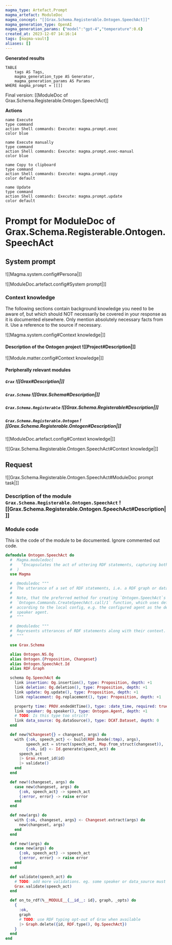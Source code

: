 ```yaml
---
magma_type: Artefact.Prompt
magma_artefact: ModuleDoc
magma_concept: "[[Grax.Schema.Registerable.Ontogen.SpeechAct]]"
magma_generation_type: OpenAI
magma_generation_params: {"model":"gpt-4","temperature":0.6}
created_at: 2023-12-07 14:16:14
tags: [magma-vault]
aliases: []
---
```


**Generated results**

```dataview
TABLE
	tags AS Tags,
	magma_generation_type AS Generator,
	magma_generation_params AS Params
WHERE magma_prompt = [[]]
```

Final version: [[ModuleDoc of Grax.Schema.Registerable.Ontogen.SpeechAct]]

**Actions**

```button
name Execute
type command
action Shell commands: Execute: magma.prompt.exec
color blue
```
```button
name Execute manually
type command
action Shell commands: Execute: magma.prompt.exec-manual
color blue
```
```button
name Copy to clipboard
type command
action Shell commands: Execute: magma.prompt.copy
color default
```
```button
name Update
type command
action Shell commands: Execute: magma.prompt.update
color default
```

# Prompt for ModuleDoc of Grax.Schema.Registerable.Ontogen.SpeechAct

## System prompt

![[Magma.system.config#Persona|]]

![[ModuleDoc.artefact.config#System prompt|]]

### Context knowledge

The following sections contain background knowledge you need to be aware of, but which should NOT necessarily be covered in your response as it is documented elsewhere. Only mention absolutely necessary facts from it. Use a reference to the source if necessary.

![[Magma.system.config#Context knowledge|]]

#### Description of the Ontogen project ![[Project#Description|]]

![[Module.matter.config#Context knowledge|]]

#### Peripherally relevant modules

##### `Grax` ![[Grax#Description|]]

##### `Grax.Schema` ![[Grax.Schema#Description|]]

##### `Grax.Schema.Registerable` ![[Grax.Schema.Registerable#Description|]]

##### `Grax.Schema.Registerable.Ontogen` ![[Grax.Schema.Registerable.Ontogen#Description|]]

![[ModuleDoc.artefact.config#Context knowledge|]]

![[Grax.Schema.Registerable.Ontogen.SpeechAct#Context knowledge|]]


## Request

![[Grax.Schema.Registerable.Ontogen.SpeechAct#ModuleDoc prompt task|]]

### Description of the module `Grax.Schema.Registerable.Ontogen.SpeechAct` ![[Grax.Schema.Registerable.Ontogen.SpeechAct#Description|]]

### Module code

This is the code of the module to be documented. Ignore commented out code.

```elixir
defmodule Ontogen.SpeechAct do
  #  Magma.moduledoc(
  #    "Encapsulates the act of uttering RDF statements, capturing both the statements and their associated metadata."
  #  )
  use Magma

  #  @moduledoc """
  #  The utterance of a set of RDF statements, i.e. a RDF graph or dataset.
  #
  #  Note, that the preferred method for creating `Ontogen.SpeechAct`s is the
  #  `Ontogen.Commands.CreateSpeechAct.call/1` function, which uses defaults
  #  according to the local config, e.g. the configured agent as the default
  #  speaker agent.
  #  """

  #  @moduledoc """
  #  Represents utterances of RDF statements along with their context.
  #  """

  use Grax.Schema

  alias Ontogen.NS.Og
  alias Ontogen.{Proposition, Changeset}
  alias Ontogen.SpeechAct.Id
  alias RDF.Graph

  schema Og.SpeechAct do
    link insertion: Og.insertion(), type: Proposition, depth: +1
    link deletion: Og.deletion(), type: Proposition, depth: +1
    link update: Og.update(), type: Proposition, depth: +1
    link replacement: Og.replacement(), type: Proposition, depth: +1

    property time: PROV.endedAtTime(), type: :date_time, required: true
    link speaker: Og.speaker(), type: Ontogen.Agent, depth: +1
    # TODO: Is this type too strict?
    link data_source: Og.dataSource(), type: DCAT.Dataset, depth: 0
  end

  def new(%Changeset{} = changeset, args) do
    with {:ok, speech_act} <- build(RDF.bnode(:tmp), args),
         speech_act = struct(speech_act, Map.from_struct(changeset)),
         {:ok, id} <- Id.generate(speech_act) do
      speech_act
      |> Grax.reset_id(id)
      |> validate()
    end
  end

  def new!(changeset, args) do
    case new(changeset, args) do
      {:ok, speech_act} -> speech_act
      {:error, error} -> raise error
    end
  end

  def new(args) do
    with {:ok, changeset, args} <- Changeset.extract(args) do
      new(changeset, args)
    end
  end

  def new!(args) do
    case new(args) do
      {:ok, speech_act} -> speech_act
      {:error, error} -> raise error
    end
  end

  def validate(speech_act) do
    # TODO: add more validations. eg. some speaker or data_source must be specified in some form
    Grax.validate(speech_act)
  end

  def on_to_rdf(%__MODULE__{__id__: id}, graph, _opts) do
    {
      :ok,
      graph
      # TODO: use RDF typing opt-out of Grax when available
      |> Graph.delete({id, RDF.type(), Og.SpeechAct})
    }
  end
end

```
